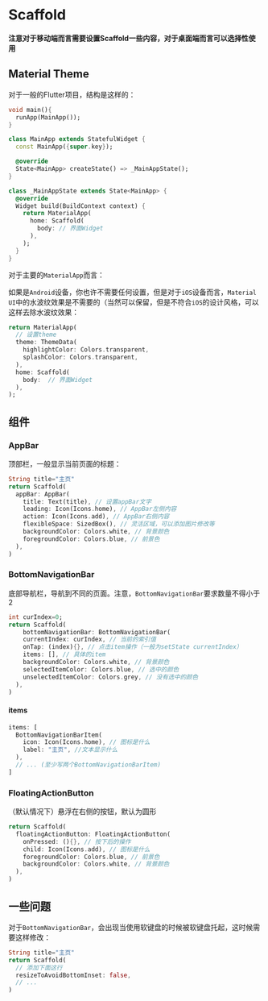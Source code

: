 # Scaffold

**注意对于移动端而言需要设置Scaffold一些内容，对于桌面端而言可以选择性使用**

## Material Theme

对于一般的Flutter项目，结构是这样的：

```dart
void main(){
  runApp(MainApp());
}

class MainApp extends StatefulWidget {
  const MainApp({super.key});

  @override
  State<MainApp> createState() => _MainAppState();
}

class _MainAppState extends State<MainApp> {
  @override
  Widget build(BuildContext context) {
    return MaterialApp(
      home: Scaffold(
        body: // 界面Widget
      ),
    );
  }
}
```

对于主要的`MaterialApp`而言：

如果是`Android`设备，你也许不需要任何设置，但是对于`iOS`设备而言，`Material UI`中的水波纹效果是不需要的（当然可以保留，但是不符合`iOS`的设计风格，可以这样去除水波纹效果：

```dart
return MaterialApp(
  // 设置theme
  theme: ThemeData(
    highlightColor: Colors.transparent,
    splashColor: Colors.transparent,
  ),
  home: Scaffold(
    body:  // 界面Widget
  ),
);
```

## 组件

### AppBar

顶部栏，一般显示当前页面的标题：

```dart
String title="主页"
return Scaffold(
  appBar: AppBar(
    title: Text(title), // 设置appBar文字
    leading: Icon(Icons.home), // AppBar左侧内容
    action: Icon(Icons.add), // AppBar右侧内容
    flexibleSpace: SizedBox(), // 灵活区域，可以添加图片修改等
    backgroundColor: Colors.white, // 背景颜色
    foregroundColor: Colors.blue, // 前景色
  ),
)
```

### BottomNavigationBar

底部导航栏，导航到不同的页面。注意，`BottomNavigationBar`要求数量不得小于2

```dart
int curIndex=0;
return Scaffold(
	bottomNavigationBar: BottomNavigationBar(
    currentIndex: curIndex, // 当前的索引值
    onTap: (index){}, // 点击item操作（一般为setState currentIndex）
    items: [], // 具体的item
    backgroundColor: Colors.white, // 背景颜色
    selectedItemColor: Colors.blue, // 选中的颜色
    unselectedItemColor: Colors.grey, // 没有选中的颜色
  ),
)
```

#### items

```dart
items: [
  BottomNavigationBarItem(
    icon: Icon(Icons.home), // 图标是什么
    label: "主页", //文本显示什么
  ),
  // ... (至少写两个BottomNavigationBarItem)
]
```



### FloatingActionButton

（默认情况下）悬浮在右侧的按钮，默认为圆形

```dart
return Scaffold(
  floatingActionButton: FloatingActionButton(
    onPressed: (){}, // 按下后的操作
    child: Icon(Icons.add), // 图标是什么
    foregroundColor: Colors.blue, // 前景色
    backgroundColor: Colors.white, // 背景颜色
  ),
)
```

## 一些问题

对于`BottomNavigationBar`，会出现当使用软键盘的时候被软键盘托起，这时候需要这样修改：

```dart
String title="主页"
return Scaffold(
  // 添加下面这行
  resizeToAvoidBottomInset: false,
  // ...
)
```
